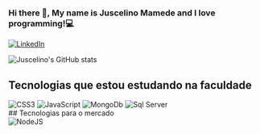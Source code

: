 ### Hi there 👋, My name is Juscelino Mamede and I love programming!💻

[![LinkedIn](	https://img.shields.io/badge/LinkedIn-0077B5?style=for-the-badge&logo=linkedin&logoColor=white)](https://www.linkedin.com/in/juscelinomamede/)

![Juscelino's GitHub stats](https://github-readme-stats.vercel.app/api?username=JuscelinoMamede01&show_icons=true&theme=radical)

## Tecnologias que estou estudando na faculdade
<div style= "display: inline_block><br/>
    <img src="https://img.shields.io/badge/HTML5-E34F26?style=for-the-badge&logo=html5&logoColor=white" alt="HTML5"/>
    <img src="https://img.shields.io/badge/CSS3-1572B6?style=for-the-badge&logo=css3&logoColor=white" alt="CSS3"/>                                                                           <img src="https://img.shields.io/badge/JavaScript-323330?style=for-the-badge&logo=javascript&logoColor=F7DF1E" alt="JavaScript"/>
    <img src="https://img.shields.io/badge/MongoDB-4EA94B?style=for-the-badge&logo=mongodb&logoColor=white" alt="MongoDb"/> 
    <img src="https://img.shields.io/badge/Microsoft%20SQL%20Server-CC2927?style=for-the-badge&logo=microsoft%20sql%20server&logoColor=white" alt="Sql Server"/>                                                                                                                                
                                                                                                                                   
</div> 
## Tecnologias para o mercado                                                                                                                                   
<div style= "display: inline_block><br/>
    <img src="https://img.shields.io/badge/React-20232A?style=for-the-badge&logo=react&logoColor=61DAFB" alt="REACT"/>
    <img src="https://img.shields.io/badge/Node.js-43853D?style=for-the-badge&logo=node.js&logoColor=white" alt="NodeJS"/>                                                               
</div>                   
       















